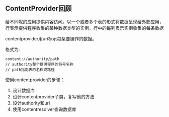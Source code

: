 ## ContentProvider回顾
给不同呢的应用提供内容访问。以一个或者多个表的形式将数据呈现给外部应用，行表示提供程序收集的某种数据类型的实例，行中的每列表示实例收集的每条数据


contentprovider用uri标示每条要操作的数据。

格式为:

	content://authority/path
    // authority整个提供程序的符号名称
    // path指向表的名称或路径
    

使用contentprovider的步骤：
1. 设计数据库
2. 设计contentprovider子类，复写他的方法
3. 设计authority和uri
4. 使用contentresolver查询数据库